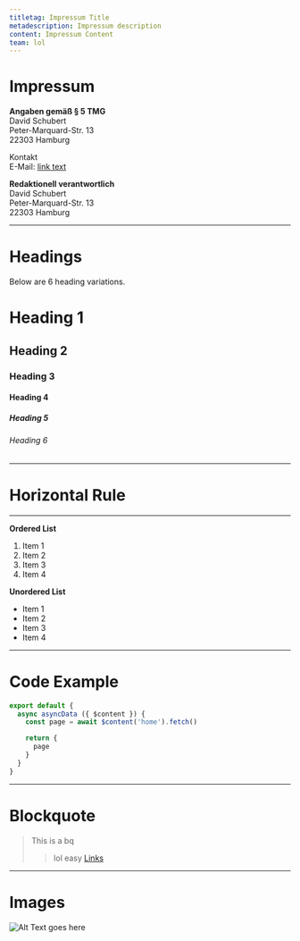 ```yaml
---
titletag: Impressum Title
metadescription: Impressum description
content: Impressum Content
team: lol
---
```

# Impressum

**Angaben gemäß § 5 TMG**  
David Schubert  
Peter-Marquard-Str. 13  
22303 Hamburg  

Kontakt  
E-Mail: [link text](mailto:mail@davidschubert.com)

**Redaktionell verantwortlich**  
David Schubert  
Peter-Marquard-Str. 13  
22303 Hamburg  

---

# Headings

Below are 6 heading variations.

# Heading 1

## Heading 2

### Heading 3

#### Heading 4

##### Heading 5

###### Heading 6

---

# Horizontal Rule

---

**Ordered List**

1. Item 1
2. Item 2
3. Item 3
4. Item 4

**Unordered List**

- Item 1
- Item 2
- Item 3
- Item 4

---

# Code Example

```js
export default {
  async asyncData ({ $content }) {
    const page = await $content('home').fetch()

    return {
      page
    }
  }
}
```

---

# Blockquote

> This is a bq
>
> > lol easy
[Links](#heading-1)

[cs]: https://youtube.com/codestackr

---

# Images

![Alt Text goes here](img/uploads/david_schubert.jpg)